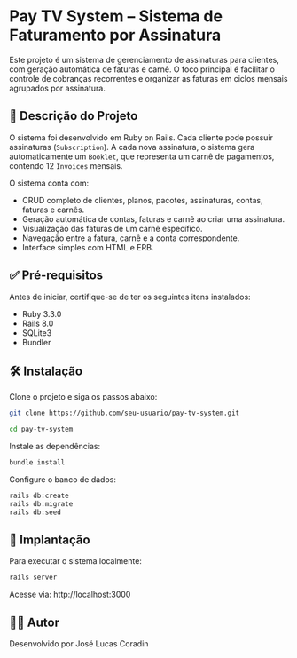 # Pay TV System – Sistema de Faturamento por Assinatura

Este projeto é um sistema de gerenciamento de assinaturas para clientes, com geração automática de faturas e carnê. O foco principal é facilitar o controle de cobranças recorrentes e organizar as faturas em ciclos mensais agrupados por assinatura.

## 📌 Descrição do Projeto

O sistema foi desenvolvido em Ruby on Rails. Cada cliente pode possuir assinaturas (`Subscription`). A cada nova assinatura, o sistema gera automaticamente um `Booklet`, que representa um carnê de pagamentos, contendo 12 `Invoices` mensais.

O sistema conta com:
- CRUD completo de clientes, planos, pacotes, assinaturas, contas, faturas e carnês.
- Geração automática de contas, faturas e carnê ao criar uma assinatura.
- Visualização das faturas de um carnê específico.
- Navegação entre a fatura, carnê e a conta correspondente.
- Interface simples com HTML e ERB.

## ✅ Pré-requisitos

Antes de iniciar, certifique-se de ter os seguintes itens instalados:

- Ruby 3.3.0
- Rails 8.0
- SQLite3 
- Bundler

## 🛠️ Instalação

Clone o projeto e siga os passos abaixo:

```bash
git clone https://github.com/seu-usuario/pay-tv-system.git

cd pay-tv-system
```

Instale as dependências:

```bash
bundle install
```

Configure o banco de dados:

```bash
rails db:create
rails db:migrate
rails db:seed
```

## 🚀 Implantação

Para executar o sistema localmente:

```bash
rails server
```
Acesse via: http://localhost:3000


## 🧑‍💻 Autor
Desenvolvido por José Lucas Coradin

